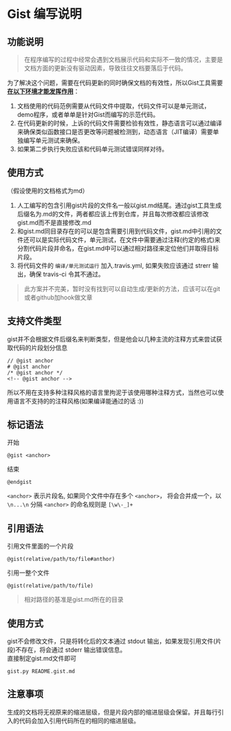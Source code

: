 # Gist 编写说明
## 功能说明
> 在程序编写的过程中经常会遇到文档展示代码和实际不一致的情况，主要是文档方面的更新没有驱动因素，导致往往文档要落后于代码。  

为了解决这个问题，需要在代码更新的同时确保文档的有效性，所以Gist工具需要<u>**在以下环境才能发挥作用**</u>：

 1. 文档使用的代码范例需要从代码文件中提取，代码文件可以是单元测试，demo程序，或者单单是针对Gist而编写的示范代码。
 2. 在代码更新的时候，上诉的代码文件需要检验有效性，静态语言可以通过编译来确保类似函数接口是否更改等问题被检测到，动态语言（JIT编译）需要单独编写单元测试来确保。
 3. 如果第二步执行失败应该和代码单元测试错误同样对待。

## 使用方式
（假设使用的文档格式为md）

1. 人工编写的包含引用gist片段的文件名一般以gist.md结尾。通过gist工具生成后缀名为.md的文件，两者都应该上传到仓库，并且每次修改都应该修改gist.md而不是直接修改.md
2. 和gist.md同目录存在的可以是包含需要引用到代码文件，gist.md中引用的文件还可以是实际代码文件，单元测试，在文件中需要通过注释(约定的格式)来分割代码片段并命名，在gist.md中可以通过相对路径来定位他们并取得目标片段。
3. 将代码文件的 `编译/单元测试运行` 加入.travis.yml, 如果失败应该通过 strerr 输出，确保 travis-ci 令其不通过。

> 此方案并不完美，暂时没有找到可以自动生成/更新的方法，应该可以在git或者github加hook做文章

## 支持文件类型
gist并不会根据文件后缀名来判断类型，但是他会以几种主流的注释方式来尝试获取代码的片段划分信息
```
// @gist anchor
# @gist anchor
/* @gist anchor */
<!-- @gist anchor -->
```
所以不用在支持多种注释风格的语言里拘泥于该使用哪种注释方式，当然也可以使用语言不支持的的注释风格(如果编译能通过的话 :))

## 标记语法

开始

	@gist <anchor>

结束

	@endgist

`<anchor>` 表示片段名, 如果同个文件中存在多个 `<anchor>`， 将会合并成一个，以 `\n...\n` 分隔
`<anchor>` 的命名规则是 `[\w\-_]+`

## 引用语法

引用文件里面的一个片段

	@gist(relative/path/to/file#anthor)

引用一整个文件

	@gist(relative/path/to/file)

> 相对路径的基准是gist.md所在的目录

## 使用方式
gist不会修改文件，只是将转化后的文本通过 stdout 输出，如果发现引用文件(片段)不存在，将会通过 stderr 输出错误信息。  
直接制定gist.md文件即可

	gist.py README.gist.md

## 注意事项
生成的文档将无视原来的缩进层级，但是片段内部的缩进层级会保留。并且每行引入的代码会加入引用代码所在的相同的缩进层级。
